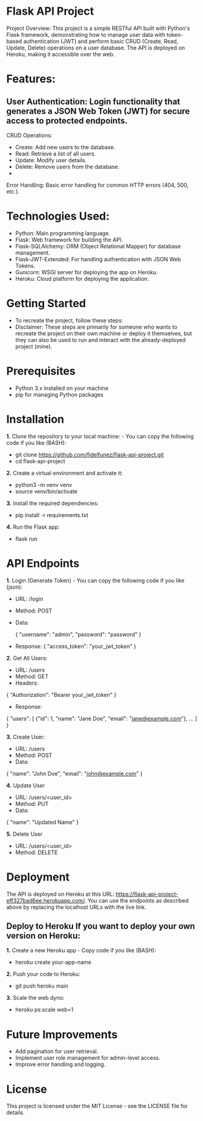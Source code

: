 # Flask API Project
Project Overview:
This project is a simple RESTful API built with Python's Flask framework, demonstrating how to manage user data with token-based authentication (JWT) and perform basic CRUD (Create, Read, Update, Delete) operations on a user database. The API is deployed on Heroku, making it accessible over the web.

# Features:
User Authentication: Login functionality that generates a JSON Web Token (JWT) for secure access to protected endpoints.
-
CRUD Operations:
- Create: Add new users to the database.
- Read: Retrieve a list of all users.
- Update: Modify user details.
- Delete: Remove users from the database.
- 
Error Handling: Basic error handling for common HTTP errors (404, 500, etc.).

# Technologies Used:
- Python: Main programming language.
- Flask: Web framework for building the API.
- Flask-SQLAlchemy: ORM (Object Relational Mapper) for database management.
- Flask-JWT-Extended: For handling authentication with JSON Web Tokens.
- Gunicorn: WSGI server for deploying the app on Heroku.
- Heroku: Cloud platform for deploying the application.

# Getting Started
- To recreate the project, follow these steps:
- Disclaimer: These steps are primarily for someone who wants to recreate the project on their own machine or deploy it themselves, but they can also be used to run and interact with the already-deployed project (mine).

# Prerequisites
- Python 3.x installed on your machine
- pip for managing Python packages

# Installation
**1.** Clone the repository to your local machine: -
You can copy the following code if you like (BASH):
- git clone https://github.com/fidelfunez/flask-api-project.git
- cd flask-api-project

**2.** Create a virtual environment and activate it:
- python3 -m venv venv
- source venv/bin/activate

**3.** Install the required dependencies:
- pip install -r requirements.txt

**4.** Run the Flask app:
- flask run

# API Endpoints
**1.** Login (Generate Token) - You can copy the following code if you like (json):
- URL: /login
- Method: POST
- Data:

  {
    "username": "admin",
    "password": "password"
  }
  
- Response:
{
  "access_token": "your_jwt_token"
}

**2.** Get All Users:
- URL: /users
- Method: GET
- Headers:
  
{
  "Authorization": "Bearer your_jwt_token"
}

- Response:

{
  "users": [
    {"id": 1, "name": "Jane Doe", "email": "jane@example.com"},
    ...
  ]
}

**3.** Create User:
- URL: /users
- Method: POST
- Data:

{
  "name": "John Doe",
  "email": "john@example.com"
}

**4.** Update User
- URL: /users/<user_id>
- Method: PUT
- Data:

{
  "name": "Updated Name"
}

**5.** Delete User
- URL: /users/<user_id>
- Method: DELETE

# Deployment
The API is deployed on Heroku at this URL: https://flask-api-project-eff327bad6ee.herokuapp.com/. You can use the endpoints as described above by replacing the localhost URLs with the live link.

**Deploy to Heroku**
If you want to deploy your own version on Heroku:
-
**1.** Create a new Heroku app -
Copy code if you like (BASH):
- heroku create your-app-name

**2.** Push your code to Heroku:
- git push heroku main

**3.** Scale the web dyno:
- heroku ps:scale web=1
  
# Future Improvements
- Add pagination for user retrieval.
- Implement user role management for admin-level access.
- Improve error handling and logging.

# License
This project is licensed under the MIT License - see the LICENSE file for details.
